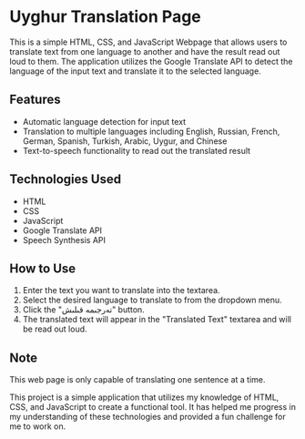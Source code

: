 # Uyghur Translation Page
This is a simple HTML, CSS, and JavaScript Webpage that allows users to translate text from one language to another and have the result read out loud to them. The application utilizes the Google Translate API to detect the language of the input text and translate it to the selected language.

## Features
- Automatic language detection for input text
- Translation to multiple languages including English, Russian, French, German, Spanish, Turkish, Arabic, Uygur, and Chinese
- Text-to-speech functionality to read out the translated result

## Technologies Used
- HTML
- CSS
- JavaScript
- Google Translate API
- Speech Synthesis API

## How to Use
1. Enter the text you want to translate into the textarea.
2. Select the desired language to translate to from the dropdown menu.
3. Click the "تەرجىمە قىلىش" button.
4. The translated text will appear in the "Translated Text" textarea and will be read out loud.

## Note
This web page is only capable of translating one sentence at a time.

This project is a simple application that utilizes my knowledge of HTML, CSS, and JavaScript to create a functional tool. It has helped me progress in my understanding of these technologies and provided a fun challenge for me to work on.
